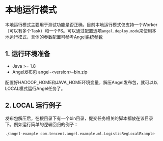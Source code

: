 # 本地运行模式

本地运行模式主要用于测试功能是否正确。目前本地运行模式仅支持一个Worker（可以有多个Task）和一个PS。可以通过配置选项`angel.deploy.mode`来使用本地运行模式，具体的参数配置可参考[Angel系统参数](./config_details.md)

## 1. 运行环境准备

* Java >= 1.8
* Angel发布包 angel-\<version\>-bin.zip

配置好HADOOP_HOME和JAVA_HOME环境变量，解压Angel发布包，就可以以LOCAL模式运行Angel任务了。

## 2. LOCAL 运行例子

发布包解压后，在根目录下有一个bin目录，提交任务相关的脚本都放在该目录下。例如运行简单的逻辑回归的例子：

```./angel-example com.tencent.angel.example.ml.LogisticRegLocalExample```
